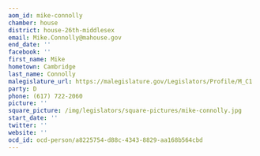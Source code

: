 ```yaml
---
aom_id: mike-connolly
chamber: house
district: house-26th-middlesex
email: Mike.Connolly@mahouse.gov
end_date: ''
facebook: ''
first_name: Mike
hometown: Cambridge
last_name: Connolly
malegislature_url: https://malegislature.gov/Legislators/Profile/M_C1
party: D
phone: (617) 722-2060
picture: ''
square_picture: /img/legislators/square-pictures/mike-connolly.jpg
start_date: ''
twitter: ''
website: ''
ocd_id: ocd-person/a8225754-d88c-4343-8829-aa168b564cbd
---
```

